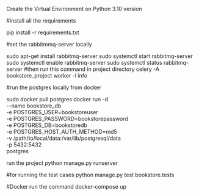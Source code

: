 Create the Virtual Environment on Python 3.10 version

#install all the requirements

pip install -r requirements.txt

#set the rabbitmmq-server locally

sudo apt-get install rabbitmq-server
sudo systemctl start rabbitmq-server
sudo systemctl enable rabbitmq-server
sudo systemctl status rabbitmq-server
#then run this command in project directory
celery -A bookstore_project worker -l info

#run the postgres locally from docker

sudo docker pull postgres
docker run -d \
  --name bookstore_db \
  -e POSTGRES_USER=bookstoreuser \
  -e POSTGRES_PASSWORD=bookstorepassword \
  -e POSTGRES_DB=bookstoredb \
  -e POSTGRES_HOST_AUTH_METHOD=md5 \
  -v /path/to/local/data:/var/lib/postgresql/data \
  -p 5432:5432 \
  postgres

run the project
python manage.py runserver

#for running the test cases
python manage.py test bookstore.tests


#Docker
run the command docker-compose up


